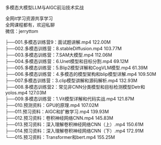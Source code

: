 多模态大模型LLM与AIGC前沿技术实战

全网it学习资源共享学习<br>全网课程都有，欢迎私聊<br>微信：jerryttom<br>

├──001.多模态训练营9：面试题讲解.mp4 122.00M<br> ├──002.多模态训练营：8.stableDiffusion.mp4 103.77M<br> ├──003.多模态训练营：7.SAM大模型.mp4 112.06M<br> ├──004.多模态训练营：6.Unet模型和目标分割.mp4 69.12M<br> ├──005.多模态训练营：5.Blip2模型详解和CogVLM模型.mp4 61.39M<br> ├──006.多模态训练营：4.多模态的模型架构和blip模型详解.mp4 109.50M<br> ├──007.多模态训练营：3.clip模型讲解和源码解析.mp4 132.93M<br> ├──008.多模态训练营2：常见非CNN分类模型和目标检测模型Detr和yolos.mp4 127.03M<br> ├──009.多模态训练营：1.Vit模型详解和代码实战.mp4 121.87M<br> ├──010.预测资料：GPU的原理.mp4 107.02M<br> ├──011.预习资料：AIGC和扩散学习.mp4 139.93M<br> ├──012.预习资料：卷积神经网络CNN.mp4 145.83M<br> ├──013.预习资料：深入理解卷积神经网络CNN（上）.mp4 150.61M<br> ├──014.预习资料：深入理解卷积神经网络CNN（下）.mp4 172.91M<br> └──015.预习资料：Transformer和bert.mp4 155.25M